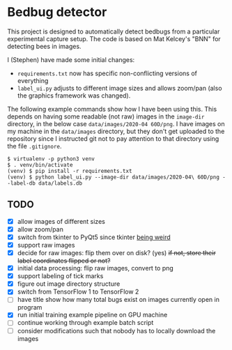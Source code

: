 # Bedbug detector

This project is designed to automatically detect bedbugs from a particular
experimental capture setup. The code is based on Mat Kelcey's "BNN" for
detecting bees in images.

I (Stephen) have made some initial changes:

- `requirements.txt` now has specific non-conflicting versions of everything
- `label_ui.py` adjusts to different image sizes and allows zoom/pan
(also the graphics framework was changed).

The following example commands show how I have been using this. This depends on
having some readable (not raw) images in the `image-dir` directory, in the below case
`data/images/2020-04 60D/png`. I have images on my machine in the `data/images`
directory, but they don't get uploaded to the repository since I instructed
git not to pay attention to that directory using the file `.gitignore`.

```
$ virtualenv -p python3 venv
$ . venv/bin/activate
(venv) $ pip install -r requirements.txt
(venv) $ python label_ui.py --image-dir data/images/2020-04\ 60D/png --label-db data/labels.db
```

## TODO

- [x] allow images of different sizes
- [x] allow zoom/pan
- [x] switch from tkinter to PyQt5 since tkinter [being weird](https://bugs.python.org/issue42480)
- [x] support raw images
- [x] decide for raw images: flip them over on disk? (yes) ~~if not, store their label coordinates flipped or not?~~
- [x] initial data processing: flip raw images, convert to png
- [x] support labeling of tick marks
- [x] figure out image directory structure
- [x] switch from TensorFlow 1 to TensorFlow 2
- [ ] have title show how many total bugs exist on images currently open in program
- [x] run initial training example pipeline on GPU machine
- [ ] continue working through example batch script
- [ ] consider modifications such that nobody has to locally download the images
